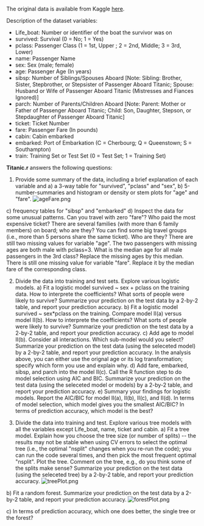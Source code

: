 The original data is available from Kaggle [here](http://www.kaggle.com/c/titanic-gettingStarted/data).

Description of the dataset variables:

- Life_boat: Number or identifier of the boat the survivor was on
- survived: Survival (0 = No; 1 = Yes)
- pclass: Passenger Class (1 = 1st, Upper ; 2 = 2nd, Middle; 3 = 3rd, Lower)
- name: Passenger Name
- sex: Sex (male; female)
- age: Passenger Age (In years)
- sibsp: Number of Siblings/Spouses Aboard [Note: Sibling: Brother, Sister, Stepbrother, or Stepsister of Passenger Aboard Titanic; Spouse: Husband or Wife of Passenger Aboard Titanic (Mistresses and Fiances Ignored)] 
- parch: Number of Parents/Children Aboard [Note: Parent: Mother or Father of Passenger Aboard Titanic; Child: Son, Daughter, Stepson, or Stepdaughter of Passenger Aboard Titanic]
- ticket: Ticket Number
- fare: Passenger Fare (In pounds)
- cabin: Cabin embarked
- embarked: Port of Embarkation (C = Cherbourg; Q = Queenstown; S = Southampton)
- train: Training Set or Test Set (0 = Test Set; 1 = Training Set)

**Titanic.r** answers the following questions:

1) Provide some summary of the data, including a brief explanation of each variable and
a) a 3-way table for "survived", "pclass" and "sex",
b) 5-number-summaries and histogram or density or stem plots for "age" and "fare".
![ageFare.png](https://github.com/shngli/R-data-analysis/blob/master/Titanic%20survival%20analytic%20prediction/ageFare.png)

c) frequency tables for "sibsp" and "embarked"
d) Inspect the data for some unusual patterns. Can you travel with zero "fare"? Who paid the most expensive ticket? There are several families (with more than 6 family members) on board; who are they? You can find some big travel groups (i.e., more than 5 persons share the same ticket). Who are they? There are still two missing values for variable "age". The two passengers with missing ages are both male with pclass=3. What is the median age for all male passengers in the 3rd class? Replace the missing ages by this median. There is still one missing value for variable "fare". Replace it by the median fare of the corresponding class. 

2) Divide the data into training and test sets. Explore various logistic models.
a) Fit a logistic model survived ~ sex + pclass on the training data. How to interprete the coefficients? What sorts of people were likely to survive? Summarize your prediction on the test data by a 2-by-2 table, and report your prediction accuracy.
b) Fit a logistic model survived ~ sex*pclass on the training. Compare model II(a) versus model II(b). How to interprete the coefficients? What sorts of people were likely to survive? Summarize your prediction on the test data by a 2-by-2 table, and report your prediction accuracy. 
c) Add age to model II(b). Consider all interactions. Which sub-model would you select? Summarize your prediction on the test data (using the seleceted model) by a 2-by-2 table, and report your prediction accuracy. In the analysis above, you can either use the orignal age or its log transformation; specify which form you use and explain why. 
d) Add fare, embarked, sibsp, and parch into the model II(c). Call the R function step to do model selection using AIC and BIC. Summarize your prediction on the test data (using the seleceted model or models) by a 2-by-2 table, and report your prediction accuracy. 
e) Summary your findings for logistic models. Report the AIC/BIC for model II(a), II(b), II(c), and II(d). In terms of model selection, which model gives you the smallest AIC/BIC? In terms of prediction accuracy, which model is the best? 

3) Divide the data into training and test. Explore various tree models with all the variables except Life_boat, name, ticket and cabin.
a) Fit a tree model. Explain how you choose the tree size (or number of splits) -- the results may not be stable when using CV errors to select the optimal tree (i.e., the optimal "nsplit" changes when you re-run the code); you can run the code several times, and then pick the most frequent optimal "nsplit". Plot the tree. Comment on the tree, e.g., do you think some of the splits make sense? Summarize your prediction on the test data (using the seleceted tree) by a 2-by-2 table, and report your prediction accuracy.
![treePlot.png](https://github.com/shngli/R-data-analysis/blob/master/Titanic%20survival%20analytic%20prediction/treePlot.png)

b) Fit a random forest. Summarize your prediction on the test data by a 2-by-2 table, and report your prediction accuracy. 
![forestPlot.png](https://github.com/shngli/R-data-analysis/blob/master/Titanic%20survival%20analytic%20prediction/forestPlot.png)

c) In terms of prediction accuracy, which one does better, the single tree or the forest?
